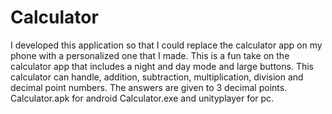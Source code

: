 # Calculator
I developed this application so that I could replace the calculator app on my phone with a personalized one that I made.
This is a fun take on the calculator app that includes a night and day mode and large buttons.
This calculator can handle, addition, subtraction, multiplication, division and decimal point numbers. The answers are given to 3 decimal points. 
Calculator.apk for android
Calculator.exe and unityplayer for pc.
